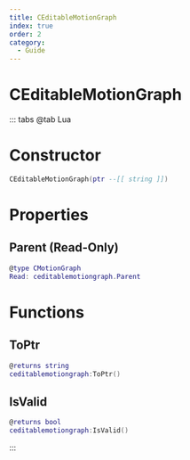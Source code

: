 ```yaml
---
title: CEditableMotionGraph
index: true
order: 2
category:
  - Guide
---
```


# CEditableMotionGraph

::: tabs
@tab Lua
# Constructor
```lua
CEditableMotionGraph(ptr --[[ string ]])
```
# Properties
## Parent (Read-Only)
```lua
@type CMotionGraph
Read: ceditablemotiongraph.Parent
```
# Functions
## ToPtr
```lua
@returns string
ceditablemotiongraph:ToPtr()
```
## IsValid
```lua
@returns bool
ceditablemotiongraph:IsValid()
```

:::